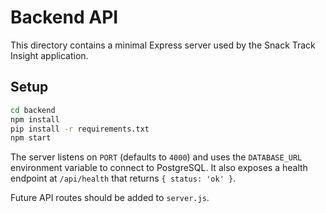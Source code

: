 # Backend API

This directory contains a minimal Express server used by the Snack Track Insight application.

## Setup

```sh
cd backend
npm install
pip install -r requirements.txt
npm start
```

The server listens on `PORT` (defaults to `4000`) and uses the `DATABASE_URL` environment variable to connect to PostgreSQL. It also exposes a health endpoint at `/api/health` that returns `{ status: 'ok' }`.

Future API routes should be added to `server.js`.
